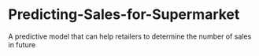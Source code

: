 # Predicting-Sales-for-Supermarket
A predictive model that can help retailers to determine the number of sales in future
